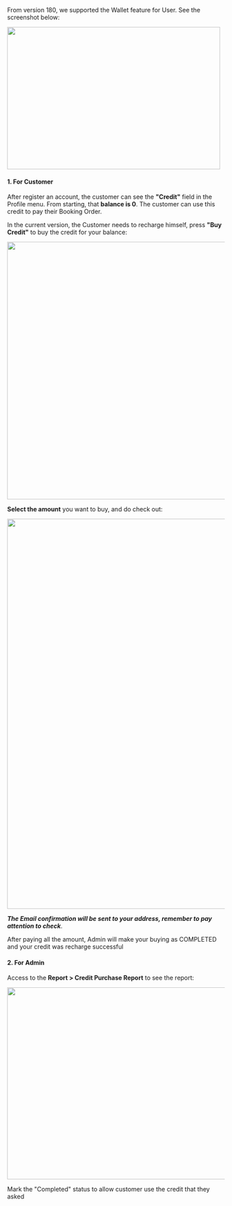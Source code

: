 <p>From version 180, we supported the Wallet feature for User. See the screenshot below:</p>
<p><img src="" alt="" width="493" height="330" /></p>
<h4>1. For Customer</h4>
<p>After register an account, the customer can see the <strong>"Credit"</strong> field in the Profile menu. From starting, that <strong>balance is 0</strong>. The customer can use this credit to pay their Booking Order.</p>
<p>In the current version, the Customer needs to recharge himself, press <strong>"Buy Credit"</strong> to buy the credit for your balance:</p>
<p><img src="" alt="" width="1329" height="597" /></p>
<p><strong>Select the amount</strong> you want to buy, and do check out:&nbsp;</p>
<p><img src="" alt="" width="1206" height="904" /></p>
<p><em><strong>The Email confirmation will be sent to your address, remember to pay attention to check</strong></em>.</p>
<p>After paying all the amount, Admin will make your buying as COMPLETED and your credit was recharge successful</p>
<h4>2. For Admin</h4>
<p>Access to the <strong>Report &gt; Credit Purchase Report</strong> to see the report:&nbsp;</p>
<p><img src="" alt="" width="1128" height="445" /></p>
<p>Mark the "Completed" status to allow customer use the credit that they asked</p>